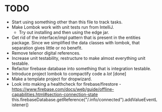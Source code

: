 # TODO


* Start using something other than this file to track tasks.
* Make Lombok work with unit tests run from IntelliJ.
  * Try out installing and then using the edge jar.
* Get rid of the interface/impl pattern that is present in
  the entities package.  Since we simplified the data classes
  with lombok, that separation gives little or no benefit.
* Remove telenor digital references.
* Increase unit testability, restructure to make almost everything
  unit testable.
* Refactor firebase database into something that is  integration testable.
* Introduce project lombok to compactify code a _lot_ [done]
* Make a template project for dropwizard.
* Look into making a healthcheck for firebase/firestore
       - https://www.firebase.com/docs/web/guide/offline-capabilities.html#section-connection-state
         this.firebaseDatabase.getReference("/.info/connected").addValueEventListener()
